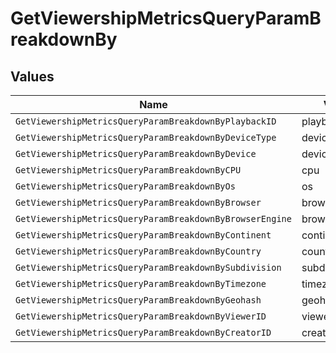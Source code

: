# GetViewershipMetricsQueryParamBreakdownBy


## Values

| Name                                                     | Value                                                    |
| -------------------------------------------------------- | -------------------------------------------------------- |
| `GetViewershipMetricsQueryParamBreakdownByPlaybackID`    | playbackId                                               |
| `GetViewershipMetricsQueryParamBreakdownByDeviceType`    | deviceType                                               |
| `GetViewershipMetricsQueryParamBreakdownByDevice`        | device                                                   |
| `GetViewershipMetricsQueryParamBreakdownByCPU`           | cpu                                                      |
| `GetViewershipMetricsQueryParamBreakdownByOs`            | os                                                       |
| `GetViewershipMetricsQueryParamBreakdownByBrowser`       | browser                                                  |
| `GetViewershipMetricsQueryParamBreakdownByBrowserEngine` | browserEngine                                            |
| `GetViewershipMetricsQueryParamBreakdownByContinent`     | continent                                                |
| `GetViewershipMetricsQueryParamBreakdownByCountry`       | country                                                  |
| `GetViewershipMetricsQueryParamBreakdownBySubdivision`   | subdivision                                              |
| `GetViewershipMetricsQueryParamBreakdownByTimezone`      | timezone                                                 |
| `GetViewershipMetricsQueryParamBreakdownByGeohash`       | geohash                                                  |
| `GetViewershipMetricsQueryParamBreakdownByViewerID`      | viewerId                                                 |
| `GetViewershipMetricsQueryParamBreakdownByCreatorID`     | creatorId                                                |